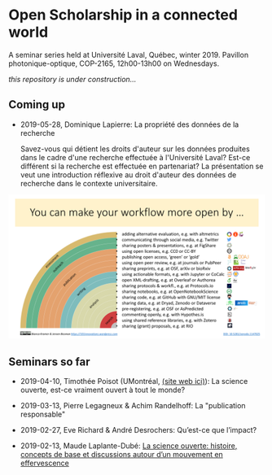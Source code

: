 # Open Scholarship in a connected world
A seminar series held at Université Laval, Québec, winter 2019. Pavillon photonique-optique, COP-2165, 12h00-13h00 on Wednesdays.

_this repository is under construction..._

## Coming up

- 2019-05-28, Dominique Lapierre: La propriété des données de la recherche

  Savez-vous qui détient les droits d'auteur sur les données produites dans le cadre d'une recherche effectuée à l'Université Laval? Est-ce différent si la recherche est effectuée en partenariat? La présentation se veut une introduction réflexive au droit d'auteur des données de recherche dans le contexte universitaire.

![Rainbow of open science practices](img/rainbow-of-open-science-practices.png)

## Seminars so far

- 2019-04-10, Timothée Poisot (UMontréal, [(site web ici)](https://poisotlab.io)): La science ouverte, est-ce vraiment ouvert à tout le monde?

- 2019-03-13, Pierre Legagneux & Achim Randelhoff: La "publication responsable"

- 2019-02-27, Eve Richard & André Desrochers: Qu’est-ce que l’impact?

- 2019-02-13, Maude Laplante-Dubé: [La science ouverte: histoire, concepts de base et discussions autour d’un mouvement en effervescence](slides/H2019-SéminaireSentinelleNord_àdiffuser.pptx)
